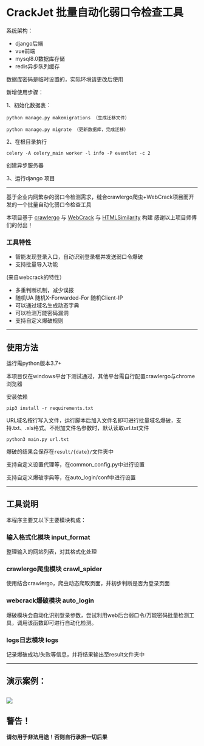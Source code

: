 # CrackJet 批量自动化弱口令检查工具

系统架构：
* django后端
* vue前端
* mysql8.0数据库存储
* redis异步队列缓存

数据库密码是临时设置的，实际环境请更改后使用

新增使用步骤：

1、初始化数据表：

`python manage.py makemigrations （生成迁移文件）`

`python manage.py migrate （更新数据库，完成迁移）`

2、在根目录执行

`celery -A celery_main worker -l info -P eventlet -c 2`

创建异步服务器

3、运行django  项目

----

基于企业内网繁杂的弱口令检测需求，缝合crawlergo爬虫+WebCrack项目而开发的一个批量自动化弱口令检查工具

本项目基于
[crawlergo](https://github.com/Qianlitp/crawlergo)
与 [WebCrack](https://github.com/yzddmr6/WebCrack)
与 [HTMLSimilarity](https://github.com/SPuerBRead/HTMLSimilarity)
构建
感谢以上项目师傅们的付出！

### 工具特性
* 智能发现登录入口，自动识别登录框并发送弱口令爆破
* 支持批量导入功能

(来自webcrack的特性）

* 多重判断机制，减少误报
* 随机UA 随机X-Forwarded-For 随机Client-IP
* 可以通过域名生成动态字典
* 可以检测万能密码漏洞
* 支持自定义爆破规则

----
## 使用方法
运行需python版本3.7+

本项目仅在windows平台下测试通过，其他平台需自行配置crawlergo与chrome浏览器


安装依赖
```
pip3 install -r requirements.txt
```

URL域名按行写入文件，运行脚本后加入文件名即可进行批量域名爆破，支持.txt、.xls格式。不附加文件名参数时，默认读取url.txt文件
```
python3 main.py url.txt
```
爆破的结果会保存在`result/{date}/`文件夹中

支持自定义设置代理等，在common_config.py中进行设置

支持自定义爆破字典等，在auto_login/conf中进行设置

----

## 工具说明

本程序主要又以下主要模块构成：
### 输入格式化模块 input_format
整理输入的网站列表，对其格式化处理

### crawlergo爬虫模块 crawl_spider
使用结合crawlergo，爬虫动态爬取页面，并初步判断是否为登录页面

### webcrack爆破模块 auto_login
爆破模块会自动化识别登录参数，尝试利用web后台弱口令/万能密码批量检测工具，调用该函数即可进行自动化检测。

### logs日志模块 logs
记录爆破成功/失败等信息，并将结果输出至result文件夹中

----
## 演示案例：
![](./example/example.png)
----

## 警告！

**请勿用于非法用途！否则自行承担一切后果**
